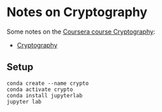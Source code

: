 # Notes on Cryptography

Some notes on the [Coursera course Cryptography](https://www.coursera.org/learn/cryptography):

* [Cryptography](https://nbviewer.jupyter.org/github/thomd/notes-on-cryptography/blob/main/cryptography.ipynb)

## Setup

    conda create --name crypto
    conda activate crypto
    conda install jupyterlab
    jupyter lab

